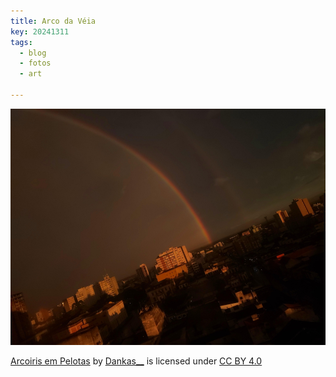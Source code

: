 ```yaml
---
title: Arco da Véia
key: 20241311
tags: 
  - blog
  - fotos
  - art

---
```




![Imagem](/assets/images/blog/IMG_20241111_185625_arcoiris_redu.jpg "Sábado à tarde")
 <p xmlns:cc="http://creativecommons.org/ns#" xmlns:dct="http://purl.org/dc/terms/"><a property="dct:title" rel="cc:attributionURL" href="https://dankas.cc/assets/images/blog/IMG_20241111_185625_arcoiris.jpg">Arcoiris em Pelotas</a> by <a rel="cc:attributionURL dct:creator" property="cc:attributionName" href="http://dankas.cc/about">Dankas__</a> is licensed under <a href="https://creativecommons.org/licenses/by/4.0/?ref=chooser-v1" target="_blank" rel="license noopener noreferrer" style="display:inline-block;">CC BY 4.0<img style="height:22px!important;margin-left:3px;vertical-align:text-bottom;" src="https://mirrors.creativecommons.org/presskit/icons/cc.svg?ref=chooser-v1" alt=""><img style="height:22px!important;margin-left:3px;vertical-align:text-bottom;" src="https://mirrors.creativecommons.org/presskit/icons/by.svg?ref=chooser-v1" alt=""></a></p> 